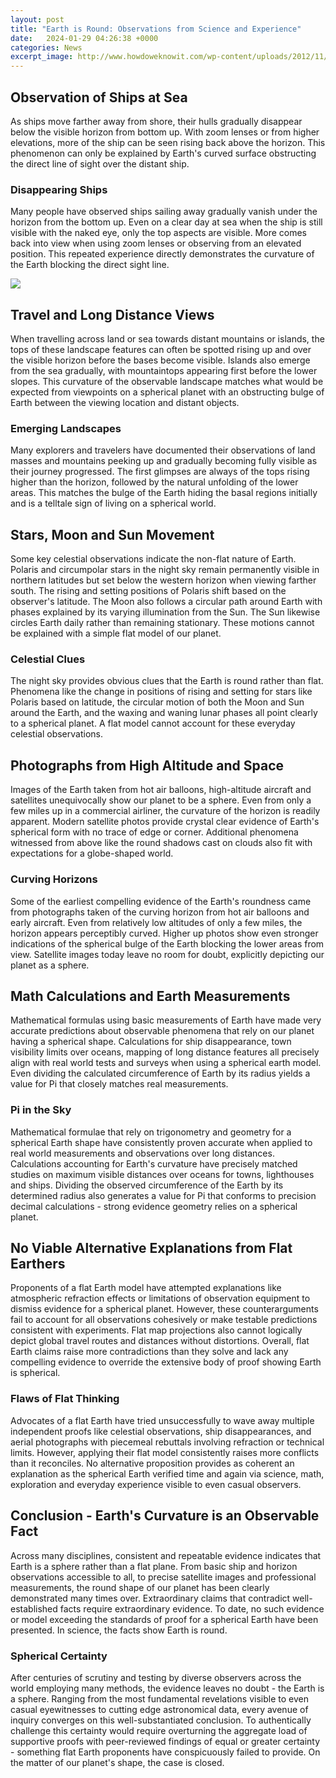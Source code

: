 ```yaml
---
layout: post
title: "Earth is Round: Observations from Science and Experience"
date:   2024-01-29 04:26:38 +0000
categories: News
excerpt_image: http://www.howdoweknowit.com/wp-content/uploads/2012/11/blue-marble.jpg
---
```

## Observation of Ships at Sea

As ships move farther away from shore, their hulls gradually disappear below the visible horizon from bottom up. With zoom lenses or from higher elevations, more of the ship can be seen rising back above the horizon. This phenomenon can only be explained by Earth's curved surface obstructing the direct line of sight over the distant ship. 

### Disappearing Ships

Many people have observed ships sailing away gradually vanish under the horizon from the bottom up. Even on a clear day at sea when the ship is still visible with the naked eye, only the top aspects are visible. More comes back into view when using zoom lenses or observing from an elevated position. This repeated experience directly demonstrates the curvature of the Earth blocking the direct sight line.


![](http://www.howdoweknowit.com/wp-content/uploads/2012/11/blue-marble.jpg)
## Travel and Long Distance Views

When travelling across land or sea towards distant mountains or islands, the tops of these landscape features can often be spotted rising up and over the visible horizon before the bases become visible. Islands also emerge from the sea gradually, with mountaintops appearing first before the lower slopes. This curvature of the observable landscape matches what would be expected from viewpoints on a spherical planet with an obstructing bulge of Earth between the viewing location and distant objects.

### Emerging Landscapes  

Many explorers and travelers have documented their observations of land masses and mountains peeking up and gradually becoming fully visible as their journey progressed. The first glimpses are always of the tops rising higher than the horizon, followed by the natural unfolding of the lower areas. This matches the bulge of the Earth hiding the basal regions initially and is a telltale sign of living on a spherical world.

## Stars, Moon and Sun Movement

Some key celestial observations indicate the non-flat nature of Earth. Polaris and circumpolar stars in the night sky remain permanently visible in northern latitudes but set below the western horizon when viewing farther south. The rising and setting positions of Polaris shift based on the observer's latitude. The Moon also follows a circular path around Earth with phases explained by its varying illumination from the Sun. The Sun likewise circles Earth daily rather than remaining stationary. These motions cannot be explained with a simple flat model of our planet. 

### Celestial Clues

The night sky provides obvious clues that the Earth is round rather than flat. Phenomena like the change in positions of rising and setting for stars like Polaris based on latitude, the circular motion of both the Moon and Sun around the Earth, and the waxing and waning lunar phases all point clearly to a spherical planet. A flat model cannot account for these everyday celestial observations.

## Photographs from High Altitude and Space  

Images of the Earth taken from hot air balloons, high-altitude aircraft and satellites unequivocally show our planet to be a sphere. Even from only a few miles up in a commercial airliner, the curvature of the horizon is readily apparent. Modern satellite photos provide crystal clear evidence of Earth's spherical form with no trace of edge or corner. Additional phenomena witnessed from above like the round shadows cast on clouds also fit with expectations for a globe-shaped world.

### Curving Horizons

Some of the earliest compelling evidence of the Earth's roundness came from photographs taken of the curving horizon from hot air balloons and early aircraft. Even from relatively low altitudes of only a few miles, the horizon appears perceptibly curved. Higher up photos show even stronger indications of the spherical bulge of the Earth blocking the lower areas from view. Satellite images today leave no room for doubt, explicitly depicting our planet as a sphere.  

## Math Calculations and Earth Measurements  

Mathematical formulas using basic measurements of Earth have made very accurate predictions about observable phenomena that rely on our planet having a spherical shape. Calculations for ship disappearance, town visibility limits over oceans, mapping of long distance features all precisely align with real world tests and surveys when using a spherical earth model. Even dividing the calculated circumference of Earth by its radius yields a value for Pi that closely matches real measurements. 

### Pi in the Sky 

Mathematical formulae that rely on trigonometry and geometry for a spherical Earth shape have consistently proven accurate when applied to real world measurements and observations over long distances. Calculations accounting for Earth's curvature have precisely matched studies on maximum visible distances over oceans for towns, lighthouses and ships. Dividing the observed circumference of the Earth by its determined radius also generates a value for Pi that conforms to precision decimal calculations - strong evidence geometry relies on a spherical planet.

## No Viable Alternative Explanations from Flat Earthers

Proponents of a flat Earth model have attempted explanations like atmospheric refraction effects or limitations of observation equipment to dismiss evidence for a spherical planet. However, these counterarguments fail to account for all observations cohesively or make testable predictions consistent with experiments. Flat map projections also cannot logically depict global travel routes and distances without distortions. Overall, flat Earth claims raise more contradictions than they solve and lack any compelling evidence to override the extensive body of proof showing Earth is spherical.

### Flaws of Flat Thinking

Advocates of a flat Earth have tried unsuccessfully to wave away multiple independent proofs like celestial observations, ship disappearances, and aerial photographs with piecemeal rebuttals involving refraction or technical limits. However, applying their flat model consistently raises more conflicts than it reconciles. No alternative proposition provides as coherent an explanation as the spherical Earth verified time and again via science, math, exploration and everyday experience visible to even casual observers.

## Conclusion - Earth's Curvature is an Observable Fact 

Across many disciplines, consistent and repeatable evidence indicates that Earth is a sphere rather than a flat plane. From basic ship and horizon observations accessible to all, to precise satellite images and professional measurements, the round shape of our planet has been clearly demonstrated many times over. Extraordinary claims that contradict well-established facts require extraordinary evidence. To date, no such evidence or model exceeding the standards of proof for a spherical Earth have been presented. In science, the facts show Earth is round.

### Spherical Certainty

After centuries of scrutiny and testing by diverse observers across the world employing many methods, the evidence leaves no doubt - the Earth is a sphere. Ranging from the most fundamental revelations visible to even casual eyewitnesses to cutting edge astronomical data, every avenue of inquiry converges on this well-substantiated conclusion. To authentically challenge this certainty would require overturning the aggregate load of supportive proofs with peer-reviewed findings of equal or greater certainty - something flat Earth proponents have conspicuously failed to provide. On the matter of our planet's shape, the case is closed.
